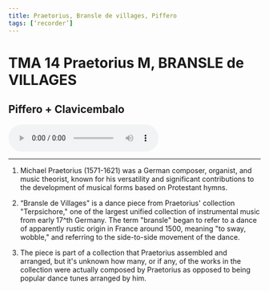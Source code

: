 ```yaml
---
title: Praetorius, Bransle de villages, Piffero 
tags: [‘recorder’]
---   
```


# TMA 14 Praetorius M, BRANSLE de VILLAGES


Piffero + Clavicembalo    
---   

 <audio controls>
  <source src="/assets/recs/Bransle_de_Garage.mp3" type="audio/mpeg">
Your browser does not support the audio element.
</audio>

---   


1. Michael Praetorius (1571-1621) was a German composer, organist, and music theorist, known for his versatility and significant contributions to the development of musical forms based on Protestant hymns. 

2. “Bransle de Villages" is a dance piece from Praetorius' collection "Terpsichore," one of the largest unified collection of instrumental music from early 17^th Germany. The term "bransle" began to refer to a dance of apparently rustic origin in France around 1500, meaning "to sway, wobble," and referring to the side-to-side movement of the dance.

3. The piece is part of a collection that Praetorius assembled and arranged, but it's unknown how many, or if any, of the works in the collection were actually composed by Praetorius as opposed to being popular dance tunes arranged by him.


